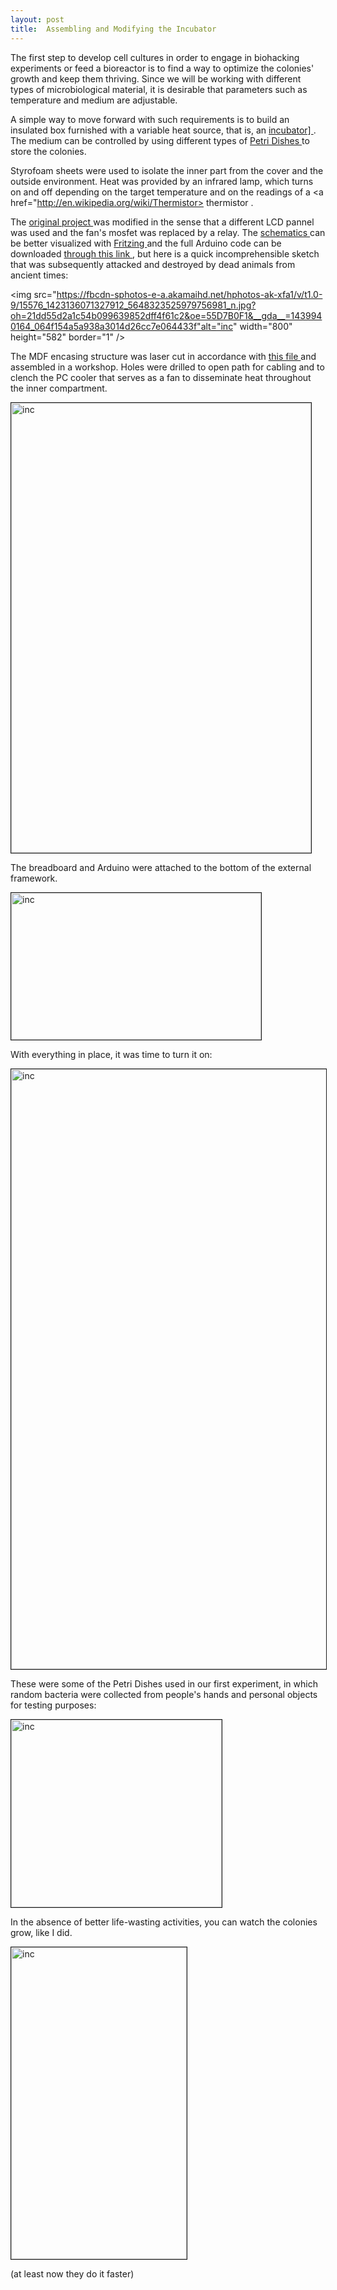 ```yaml
---
layout: post
title:  Assembling and Modifying the Incubator
---
```


The first step to develop cell cultures in order to engage in biohacking experiments or feed a bioreactor is to find a way to optimize the colonies' growth and keep them thriving. Since we will be working with different types of microbiological material, it is desirable that parameters such as temperature and medium are adjustable.

A simple way to move forward with such requirements is to build an insulated box furnished with a variable heat source, that is, an <a href="http://en.wikipedia.org/wiki/Incubator_(culture)"> incubator] </a>. The medium can be controlled by using different types of <a href="http://en.wikipedia.org/wiki/Petri_dish"> Petri Dishes </a> to store the colonies.

Styrofoam sheets were used to isolate the inner part from the cover and the outside environment. Heat was provided by an infrared lamp, which turns on and off depending on the target temperature and on the readings of a <a href="http://en.wikipedia.org/wiki/Thermistor> thermistor </a>. 

The <a href="http://biohackacademy.github.io/biofactory/class/1/pdf/5%20Incubator%20design.pdf"> original project </a> was modified in the sense that a different LCD pannel was used and the fan's mosfet was replaced by a relay. The <a href="https://drive.google.com/open?id=0BxTWOUpE59OrZGNIN1p3WS0ycWtWeHZWWklrV0hfdGxhaXZJ&authuser=0"> schematics </a> can be better visualized with <a href="http://fritzing.org/download/"> Fritzing </a> and the full Arduino code can be downloaded <a href="https://drive.google.com/file/d/0BxTWOUpE59OrLVlYcmQ0X3VoU2M/view?usp=sharing"> through this link </a>, but here is a quick incomprehensible sketch that was subsequently attacked and destroyed by dead animals from ancient times:

<img src="https://fbcdn-sphotos-e-a.akamaihd.net/hphotos-ak-xfa1/v/t1.0-9/15576_1423136071327912_5648323525979756981_n.jpg?oh=21dd55d2a1c54b099639852dff4f61c2&oe=55D7B0F1&__gda__=1439940164_064f154a5a938a3014d26cc7e064433f"alt="inc" width="800" height="582" border="1" />

The MDF encasing structure was laser cut in accordance with <a href="biohackacademy.github.io/biofactory/class/1/Incubator-SVGs.zip"> this file </a> and assembled in a workshop. Holes were drilled to open path for cabling and to clench the PC cooler that serves as a fan to disseminate heat throughout the inner compartment.

<img src="https://fbcdn-sphotos-h-a.akamaihd.net/hphotos-ak-xpa1/v/t1.0-9/p480x480/10404242_1099899320027100_3108853078127897254_n.jpg?oh=30f4fcb9408b64840d7b67ba259bc364&oe=559FE179&__gda__=1439960252_feb8793586dcf811c2f7faa947721168" 
alt="inc" width="480" height="720" border="1" />

The breadboard and Arduino were attached to the bottom of the external framework.

<img src="https://fbcdn-sphotos-h-a.akamaihd.net/hphotos-ak-xft1/v/t1.0-9/11141156_1423156954659157_3989832340389439509_n.jpg?oh=95bce3d68cc58efa183c6ce7b12a8985&oe=559C6E82&__gda__=1440787939_c2ea4493c9e7dffcd0345fb99d8647a4" 
alt="inc" width="400" height="235" border="1" />

With everything in place, it was time to turn it on:

<img src="https://fbcdn-sphotos-a-a.akamaihd.net/hphotos-ak-xpa1/v/t1.0-9/11048760_1099899450027087_2807690121244586735_n.jpg?oh=9b68762beac92145d30e0e48e0e46f89&oe=55E44C2F&__gda__=1436063045_28e9849dc62b40c170e6e6828d4b4069" 
alt="inc" width="528" height="960" border="1" />

These were some of the Petri Dishes used in our first experiment, in which random bacteria were collected from people's hands and personal objects for testing purposes:

<img src="https://fbcdn-sphotos-d-a.akamaihd.net/hphotos-ak-xpf1/v/t1.0-9/10898297_1423073181334201_8190557592477610890_n.jpg?oh=0d47447df6dcc29c8fd02685348a4929&oe=559BCDE9&__gda__=1441139670_2c2e2218cc17e0ab0020071efa0633ba" 
alt="inc" width="337" height="300" border="1" />

In the absence of better life-wasting activities, you can watch the colonies grow, like I did.

<img src="https://fbcdn-sphotos-g-a.akamaihd.net/hphotos-ak-xaf1/v/t1.0-9/1546273_1423063354668517_6674142658355745583_n.jpg?oh=a9b66f904ff077f6e79bac6aef33ac4a&oe=55991697&__gda__=1436403238_1c215a35c7634a29ed6a686b296f97b5" 
alt="inc" width="281" height="499" border="1" />

(at least now they do it faster)
